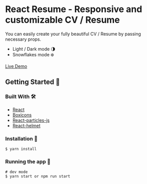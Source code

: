 # React Resume - Responsive and customizable CV / Resume

You can easily create your fully beautiful CV / Resume by passing necessary props. <br/>

- Light / Dark mode 🌗
- Snowflakes mode ❄️

[Live Demo](https://resume-atridahmetaj.vercel.app)

## Getting Started 👋
### Built With 🛠️

- [React](https://es.reactjs.org)
- [Boxicons](https://boxicons.com)
- [React-particles-js](https://www.npmjs.com/package/react-particles-js)
- [React-helmet](https://github.com/nfl/react-helmet)

### Installation 🔧
```
$ yarn install
```
### Running the app 🏃
```
# dev mode
$ yarn start or npm run start
```
